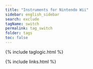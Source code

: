 ```yaml
---
title: "Instruments for Nintendo Wii"
sidebar: english_sidebar
search: exclude
tagName: switch
permalink: tag_switch
folder: tags
toc: false
---
```

{% include taglogic.html %}

{% include links.html %}
